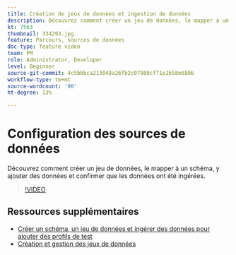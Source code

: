 ```yaml
---
title: Création de jeux de données et ingestion de données
description: Découvrez comment créer un jeu de données, le mapper à un schéma, y ajouter des données et confirmer que les données ont été ingérées.
kt: 7563
thumbnail: 334293.jpg
feature: Parcours, sources de données
doc-type: feature video
team: PM
role: Administrator, Developer
level: Beginner
source-git-commit: 4c5bbbca213048a26fb2c07980cf71e2658e680b
workflow-type: tm+mt
source-wordcount: '90'
ht-degree: 13%

---
```



# Configuration des sources de données

Découvrez comment créer un jeu de données, le mapper à un schéma, y ajouter des données et confirmer que les données ont été ingérées.

>[!VIDEO](https://video.tv.adobe.com/v/334293?quality=12)

## Ressources supplémentaires

* [Créer un schéma, un jeu de données et ingérer des données pour ajouter des profils de test](https://experienceleague.adobe.com/docs/journey-optimizer/using/orchestrate-journeys/about-journeys/creating-test-profiles.html)
* [Création et gestion des jeux de données](https://experienceleague.adobe.com/docs/experience-platform/catalog/datasets/user-guide.html?lang=fr)
